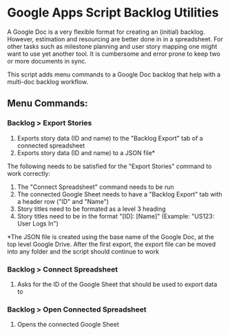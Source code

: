 # Google Apps Script Backlog Utilities

A Google Doc is a very flexible format for creating an (initial) backlog. However, estimation and resourcing are better done in in a spreadsheet. For other tasks such as milestone planning and user story mapping one might want to use yet another tool. It is cumbersome and error prone to keep two or more documents in sync.

This script adds menu commands to a Google Doc backlog that help with a multi-doc backlog workflow.

## Menu Commands:
### Backlog > Export Stories

1. Exports story data (ID and name) to the "Backlog Export" tab of a connected spreadsheet
2. Exports story data (ID and name) to a JSON file*

The following needs to be satisfied for the "Export Stories" command to work correctly:

1. The "Connect Spreadsheet" command needs to be run
2. The connected Google Sheet needs to have a "Backlog Export" tab with a header row ("ID" and "Name")
3. Story titles need to be formated as a level 3 heading
4. Story titles need to be in the format "[ID]: [Name]" (Example: "US123: User Logs In")

*The JSON file is created using the base name of the Google Doc, at the top level Google Drive. After the first export, the export file can be moved into any folder and the script should continue to work

### Backlog > Connect Spreadsheet

1. Asks for the ID of the Google Sheet that should be used to export data to

### Backlog > Open Connected Spreadsheet

1. Opens the connected Google Sheet